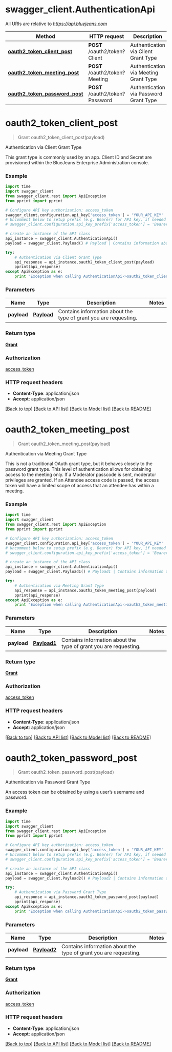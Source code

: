 # swagger_client.AuthenticationApi

All URIs are relative to *https://api.bluejeans.com*

Method | HTTP request | Description
------------- | ------------- | -------------
[**oauth2_token_client_post**](AuthenticationApi.md#oauth2_token_client_post) | **POST** /oauth2/token?Client | Authentication via Client Grant Type
[**oauth2_token_meeting_post**](AuthenticationApi.md#oauth2_token_meeting_post) | **POST** /oauth2/token?Meeting | Authentication via Meeting Grant Type
[**oauth2_token_password_post**](AuthenticationApi.md#oauth2_token_password_post) | **POST** /oauth2/token?Password | Authentication via Password Grant Type


# **oauth2_token_client_post**
> Grant oauth2_token_client_post(payload)

Authentication via Client Grant Type

This grant type is commonly used by an app. Client ID and Secret are provisioned within the BlueJeans Enterprise Administration console.

### Example 
```python
import time
import swagger_client
from swagger_client.rest import ApiException
from pprint import pprint

# Configure API key authorization: access_token
swagger_client.configuration.api_key['access_token'] = 'YOUR_API_KEY'
# Uncomment below to setup prefix (e.g. Bearer) for API key, if needed
# swagger_client.configuration.api_key_prefix['access_token'] = 'Bearer'

# create an instance of the API class
api_instance = swagger_client.AuthenticationApi()
payload = swagger_client.Payload() # Payload | Contains information about the type of grant you are requesting.

try: 
    # Authentication via Client Grant Type
    api_response = api_instance.oauth2_token_client_post(payload)
    pprint(api_response)
except ApiException as e:
    print "Exception when calling AuthenticationApi->oauth2_token_client_post: %s\n" % e
```

### Parameters

Name | Type | Description  | Notes
------------- | ------------- | ------------- | -------------
 **payload** | [**Payload**](Payload.md)| Contains information about the type of grant you are requesting. | 

### Return type

[**Grant**](Grant.md)

### Authorization

[access_token](../README.md#access_token)

### HTTP request headers

 - **Content-Type**: application/json
 - **Accept**: application/json

[[Back to top]](#) [[Back to API list]](../README.md#documentation-for-api-endpoints) [[Back to Model list]](../README.md#documentation-for-models) [[Back to README]](../README.md)

# **oauth2_token_meeting_post**
> Grant oauth2_token_meeting_post(payload)

Authentication via Meeting Grant Type

This is not a traditional OAuth grant type, but it behaves closely to the password grant type. This level of authentication allows for obtaining access to the meeting only. If a Moderator passcode is sent, moderator privileges are granted. If an Attendee access code is passed, the access token will have a limited scope of access that an attendee has within a meeting.

### Example 
```python
import time
import swagger_client
from swagger_client.rest import ApiException
from pprint import pprint

# Configure API key authorization: access_token
swagger_client.configuration.api_key['access_token'] = 'YOUR_API_KEY'
# Uncomment below to setup prefix (e.g. Bearer) for API key, if needed
# swagger_client.configuration.api_key_prefix['access_token'] = 'Bearer'

# create an instance of the API class
api_instance = swagger_client.AuthenticationApi()
payload = swagger_client.Payload1() # Payload1 | Contains information about the type of grant you are requesting.

try: 
    # Authentication via Meeting Grant Type
    api_response = api_instance.oauth2_token_meeting_post(payload)
    pprint(api_response)
except ApiException as e:
    print "Exception when calling AuthenticationApi->oauth2_token_meeting_post: %s\n" % e
```

### Parameters

Name | Type | Description  | Notes
------------- | ------------- | ------------- | -------------
 **payload** | [**Payload1**](Payload1.md)| Contains information about the type of grant you are requesting. | 

### Return type

[**Grant**](Grant.md)

### Authorization

[access_token](../README.md#access_token)

### HTTP request headers

 - **Content-Type**: application/json
 - **Accept**: application/json

[[Back to top]](#) [[Back to API list]](../README.md#documentation-for-api-endpoints) [[Back to Model list]](../README.md#documentation-for-models) [[Back to README]](../README.md)

# **oauth2_token_password_post**
> Grant oauth2_token_password_post(payload)

Authentication via Password Grant Type

An access token can be obtained by using a user’s username and password.

### Example 
```python
import time
import swagger_client
from swagger_client.rest import ApiException
from pprint import pprint

# Configure API key authorization: access_token
swagger_client.configuration.api_key['access_token'] = 'YOUR_API_KEY'
# Uncomment below to setup prefix (e.g. Bearer) for API key, if needed
# swagger_client.configuration.api_key_prefix['access_token'] = 'Bearer'

# create an instance of the API class
api_instance = swagger_client.AuthenticationApi()
payload = swagger_client.Payload2() # Payload2 | Contains information about the type of grant you are requesting.

try: 
    # Authentication via Password Grant Type
    api_response = api_instance.oauth2_token_password_post(payload)
    pprint(api_response)
except ApiException as e:
    print "Exception when calling AuthenticationApi->oauth2_token_password_post: %s\n" % e
```

### Parameters

Name | Type | Description  | Notes
------------- | ------------- | ------------- | -------------
 **payload** | [**Payload2**](Payload2.md)| Contains information about the type of grant you are requesting. | 

### Return type

[**Grant**](Grant.md)

### Authorization

[access_token](../README.md#access_token)

### HTTP request headers

 - **Content-Type**: application/json
 - **Accept**: application/json

[[Back to top]](#) [[Back to API list]](../README.md#documentation-for-api-endpoints) [[Back to Model list]](../README.md#documentation-for-models) [[Back to README]](../README.md)


